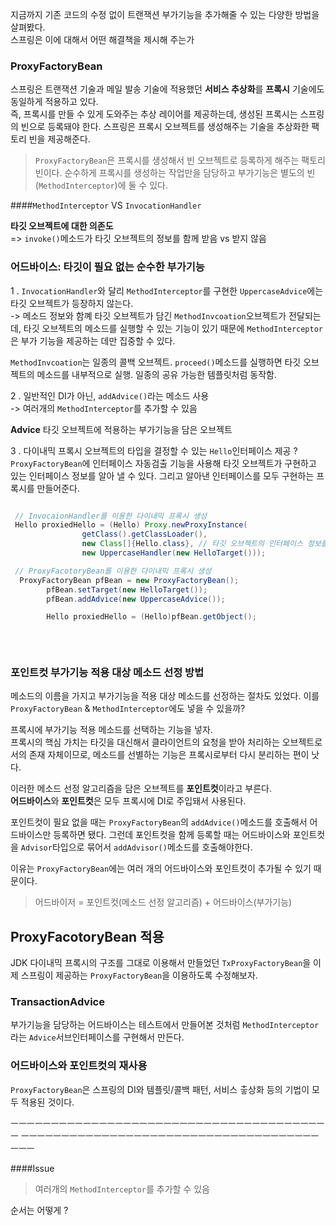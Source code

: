 
지금까지 기존 코드의 수정 없이 트랜잭션 부가기능을 추가해줄 수 있는 다양한 방법을 살펴봤다.  
스프링은 이에 대해서 어떤 해결책을 제시해 주는가



### ProxyFactoryBean 

스프링은 트랜잭션 기술과 메일 발송 기술에 적용했던 **서비스 추상화**를 **프록시** 기술에도 동일하게 적용하고 있다.  
즉, 프록시를 만들 수 있게 도와주는 추상 레이어를 제공하는데, 
생성된 프록시는 스프링의 빈으로 등록돼야 한다. 
스프링은 프록시 오브젝트를 생성해주는 기술을 추상화한 팩토리 빈을 제공해준다.
> `ProxyFactoryBean`은 프록시를 생성해서 빈 오브젝트로 등록하게 해주는 팩토리 빈이다. 
순수하게 프록시를 생성하는 작업만을 담당하고 부가기능은 별도의 빈(`MethodInterceptor`)에 둘 수 있다.  

####`MethodInterceptor` VS `InvocationHandler`

**타깃 오브젝트에 대한 의존도**  
=> `invoke()`메소드가 타깃 오브젝트의 정보를 함께 받음 vs 받지 않음 


### 어드바이스: 타깃이 필요 없는 순수한 부가기능 

1 . `InvocationHandler`와 달리 `MethodInterceptor`를 구현한 `UppercaseAdvice`에는 타깃 오브젝트가 등장하지 않는다.  
-> 메소드 정보와 함꼐 타깃 오브젝트가 담긴 `MethodInvcoation`오브젝트가 전달되는데, 타깃 오브젝트의 메소드를 실행할 수 있는 기능이 있기 때문에 `MethodInterceptor`은 부가 기능을 제공하는 데만 집중할 수 있다.   

`MethodInvcoation`는 일종의 콜백 오브젝트. `proceed()`메소드를 실행하면 타깃 오브젝트의 메소드를 내부적으로 실행. 
일종의 공유 가능한 템플릿처럼 동작함.  

2 . 일반적인 DI가 아닌, `addAdvice()`라는 메소드 사용  
-> 여러개의 `MethodInterceptor`를 추가할 수 있음 

**Advice** 타깃 오브젝트에 적용하는 부가기능을 담은 오브젝트  

3 . 다이내믹 프록시 오브젝트의 타입을 결정할 수 있는 `Hello`인터페이스 제공 ?
`ProxyFactoryBean`에 인터페이스 자동검출 기능을 사용해 타깃 오브젝트가 구현하고 있는 인터페이스 정보를 알아 낼 수 있다. 
 그리고 알아낸 인터페이스를 모두 구현하는 프록시를 만들어준다.  
 
```java

 // InvocaionHandler를 이용한 다이내믹 프록시 생성
 Hello proxiedHello = (Hello) Proxy.newProxyInstance(
                getClass().getClassLoader(),
                new Class[]{Hello.class}, // 타깃 오브젝트의 인터페이스 정보를 넘겨준다. 
                new UppercaseHandler(new HelloTarget()));

 // ProxyFacotoryBean를 이용한 다이내믹 프록시 생성
  ProxyFactoryBean pfBean = new ProxyFactoryBean();
        pfBean.setTarget(new HelloTarget());
        pfBean.addAdvice(new UppercaseAdvice());

        Hello proxiedHello = (Hello)pfBean.getObject();
        
        
        
```

### 포인트컷 부가기능 적용 대상 메소드 선정 방법 

메소드의 이름을 가지고 부가기능을 적용 대상 메소드를 선정하는 절차도 있었다. 
이를 `ProxyFactoryBean` & `MethodInterceptor`에도 넣을 수 있을까? 

프록시에 부가기능 적용 메소드를 선택하는 기능을 넣자.  
프록시의 핵심 가치는 타깃을 대신해서 클라이언트의 요청을 받아 처리하는 오브젝트로서의 존재 자체이므로, 메소드를 선별하는 기능은 프록시로부터 다시 분리하는 편이 낫다. 

이러한 메소드 선정 알고리즘을 담은 오브젝트를 **포인트컷**이라고 부른다.  
**어드바이스**와 **포인트컷**은 모두 프록시에 DI로 주입돼서 사용된다. 

포인트컷이 필요 없을 때는 `ProxyFactoryBean`의 `addAdvice()`메소드를 호출해서 어드바이스만 등록하면 됐다. 그런데 포인트컷을 함께 등록할 때는 어드바이스와 포인트컷을 `Advisor`타입으로 묶어서 `addAdvisor()`메소드를 호출해야한다. 

이유는 `ProxyFactoryBean`에는 여러 개의 어드바이스와 포인트컷이 추가될 수 있기 때문이다. 

> 어드바이저 = 포인트컷(메소드 선정 알고리즘) + 어드바이스(부가기능)


## ProxyFacotoryBean 적용 

JDK 다이내믹 프록시의 구조를 그대로 이용해서 만들었던 `TxProxyFactoryBean`을 이제 스프링이 제공하는 `ProxyFactoryBean`을 이용하도록 수정해보자.  

### TransactionAdvice
 부가기능을 담당하는 어드바이스는 테스트에서 만들어본 것처럼 `MethodInterceptor`라는 `Advice`서브인터페이스를 구현해서 만든다.  
 
### 어드바이스와 포인트컷의 재사용 
`ProxyFactoryBean`은 스프링의 DI와 템플릿/콜백 패턴, 서비스 춯상화 등의 기법이 모두 적용된 것이다. 








ㅡㅡㅡㅡㅡㅡㅡㅡㅡㅡㅡㅡㅡㅡㅡㅡㅡㅡㅡㅡㅡㅡㅡㅡㅡㅡㅡㅡㅡㅡㅡㅡㅡㅡㅡㅡㅡㅡㅡㅡ
ㅡㅡㅡㅡㅡㅡㅡㅡㅡㅡㅡㅡㅡㅡㅡㅡㅡㅡㅡㅡㅡㅡㅡㅡㅡㅡㅡㅡㅡㅡㅡㅡㅡㅡㅡㅡㅡㅡㅡㅡ


####Issue 
> 여러개의 `MethodInterceptor`를 추가할 수 있음  

순서는 어떻게 ? 


  
  